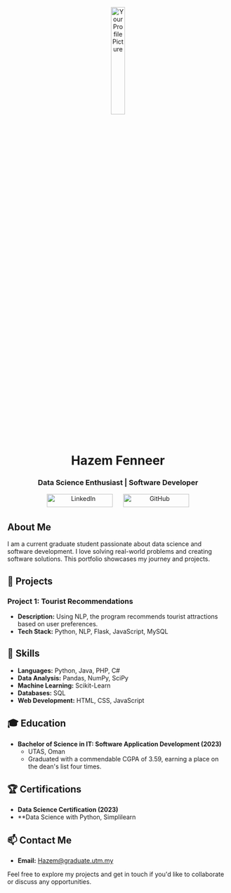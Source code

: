 <p align="center">
  <img src="https://media.licdn.com/dms/image/D4D03AQHXU0e1-RIv5g/profile-displayphoto-shrink_400_400/0/1695093565456?e=1703116800&v=beta&t=geDpXSlOvE9oTf3rKu5zLZyouGVGSdIBYsspIehAw18" alt="Your Profile Picture" style="width: 25%;">

</p>

<h1 align="center">Hazem Fenneer</h1>

<h3 align="center">Data Science Enthusiast | Software Developer</h3>

<div align="center">
  <a href="https://www.linkedin.com/in/hazem-fenneer-7aa8b3219" target="_blank" style="text-decoration: none; margin: 10px;">
    <img src="https://img.shields.io/badge/LinkedIn-Connect-0A66C2" alt="LinkedIn" width="150" height="30">
  </a>
  <a href="https://github.com/HazemFenneer" target="_blank" style="text-decoration: none; margin: 10px;">
    <img src="https://img.shields.io/badge/GitHub-Follow-181717" alt="GitHub" width="150" height="30">
  </a>
</div>


## About Me

I am a current graduate student passionate about data science and software development. I love solving real-world problems and creating software solutions. This portfolio showcases my journey and projects.

## 🚀 Projects

### Project 1: Tourist Recommendations
- **Description:** Using NLP, the program recommends tourist attractions based on user preferences.
- **Tech Stack:** Python, NLP, Flask, JavaScript, MySQL

## 💼 Skills

- **Languages:** Python, Java, PHP, C#
- **Data Analysis:** Pandas, NumPy, SciPy
- **Machine Learning:** Scikit-Learn
- **Databases:** SQL
- **Web Development:** HTML, CSS, JavaScript

## 🎓 Education

- **Bachelor of Science in IT: Software Application Development (2023)**
  - UTAS, Oman
  - Graduated with a commendable CGPA of 3.59, earning a place on the dean's list four times.

## 🏆 Certifications

- **Data Science Certification (2023)**
- **Data Science with Python, Simplilearn

## 📫 Contact Me

- **Email:** Hazem@graduate.utm.my

Feel free to explore my projects and get in touch if you'd like to collaborate or discuss any opportunities.
